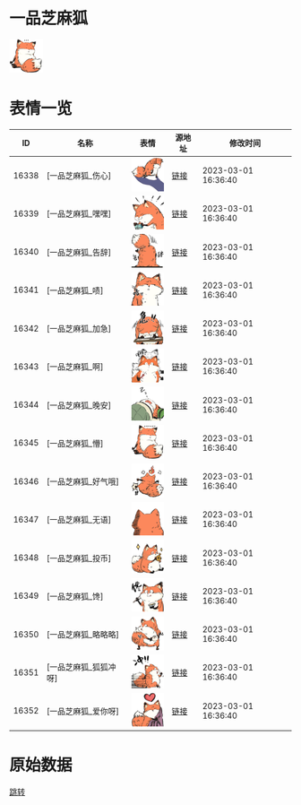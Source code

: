 # 一品芝麻狐

<img src="./cover.png" height="60" alt="cover" />

# 表情一览

|ID|名称|表情|源地址|修改时间|
|----|----|----|----|----|
|16338|[一品芝麻狐_伤心]|<img src="./pic/016338_%5B一品芝麻狐_伤心%5D.png" height="60" alt="伤心"/>|[链接](https://i0.hdslb.com/bfs/garb/a7e2920a1ab0007baf7295f671938171c9d72d21.png)|2023-03-01 16:36:40|
|16339|[一品芝麻狐_嘿嘿]|<img src="./pic/016339_%5B一品芝麻狐_嘿嘿%5D.png" height="60" alt="嘿嘿"/>|[链接](https://i0.hdslb.com/bfs/garb/075c62364284c5b7e087861a662d2f22f17751d3.png)|2023-03-01 16:36:40|
|16340|[一品芝麻狐_告辞]|<img src="./pic/016340_%5B一品芝麻狐_告辞%5D.png" height="60" alt="告辞"/>|[链接](https://i0.hdslb.com/bfs/garb/6876fc2a68b5c96e083aa5e4c6ceee3af35e8676.png)|2023-03-01 16:36:40|
|16341|[一品芝麻狐_啧]|<img src="./pic/016341_%5B一品芝麻狐_啧%5D.png" height="60" alt="啧"/>|[链接](https://i0.hdslb.com/bfs/garb/b85892787791419804d74d02679911a772e95fd9.png)|2023-03-01 16:36:40|
|16342|[一品芝麻狐_加急]|<img src="./pic/016342_%5B一品芝麻狐_加急%5D.png" height="60" alt="加急"/>|[链接](https://i0.hdslb.com/bfs/garb/f007d80061c92b84d65d4316e6f0c12ed9410354.png)|2023-03-01 16:36:40|
|16343|[一品芝麻狐_啊]|<img src="./pic/016343_%5B一品芝麻狐_啊%5D.png" height="60" alt="啊"/>|[链接](https://i0.hdslb.com/bfs/garb/169a7bd91a89997781b0191a7265a716eec2e246.png)|2023-03-01 16:36:40|
|16344|[一品芝麻狐_晚安]|<img src="./pic/016344_%5B一品芝麻狐_晚安%5D.png" height="60" alt="晚安"/>|[链接](https://i0.hdslb.com/bfs/garb/4877989eb4bdae4c00fcf469ebe696dba05a0d62.png)|2023-03-01 16:36:40|
|16345|[一品芝麻狐_懵]|<img src="./pic/016345_%5B一品芝麻狐_懵%5D.png" height="60" alt="懵"/>|[链接](https://i0.hdslb.com/bfs/garb/d063f19dcf5a4d544ea6cd80b519c4d5b9524176.png)|2023-03-01 16:36:40|
|16346|[一品芝麻狐_好气哦]|<img src="./pic/016346_%5B一品芝麻狐_好气哦%5D.png" height="60" alt="好气哦"/>|[链接](https://i0.hdslb.com/bfs/garb/696d88977c63934304e3a6eaa366525245a6e007.png)|2023-03-01 16:36:40|
|16347|[一品芝麻狐_无语]|<img src="./pic/016347_%5B一品芝麻狐_无语%5D.png" height="60" alt="无语"/>|[链接](https://i0.hdslb.com/bfs/garb/e5576239ba815110509d0a08b07df213c905f3a5.png)|2023-03-01 16:36:40|
|16348|[一品芝麻狐_投币]|<img src="./pic/016348_%5B一品芝麻狐_投币%5D.png" height="60" alt="投币"/>|[链接](https://i0.hdslb.com/bfs/garb/5587dba8d578baf198475eb955c54bc3723381bf.png)|2023-03-01 16:36:40|
|16349|[一品芝麻狐_馋]|<img src="./pic/016349_%5B一品芝麻狐_馋%5D.png" height="60" alt="馋"/>|[链接](https://i0.hdslb.com/bfs/garb/34faad928fd6075f5b05b53de446dd4502004008.png)|2023-03-01 16:36:40|
|16350|[一品芝麻狐_略略略]|<img src="./pic/016350_%5B一品芝麻狐_略略略%5D.png" height="60" alt="略略略"/>|[链接](https://i0.hdslb.com/bfs/garb/ad9d7c6e5fc49ccf00e690263269fec6197d75a9.png)|2023-03-01 16:36:40|
|16351|[一品芝麻狐_狐狐冲呀]|<img src="./pic/016351_%5B一品芝麻狐_狐狐冲呀%5D.png" height="60" alt="狐狐冲呀"/>|[链接](https://i0.hdslb.com/bfs/garb/0a5816c88f5c1ecb49e8bb118340ee2c275f10a4.png)|2023-03-01 16:36:40|
|16352|[一品芝麻狐_爱你呀]|<img src="./pic/016352_%5B一品芝麻狐_爱你呀%5D.png" height="60" alt="爱你呀"/>|[链接](https://i0.hdslb.com/bfs/garb/ef27f10143e290f7ff4bfd3668fd257f7fe441bc.png)|2023-03-01 16:36:40|

# 原始数据

[跳转](./raw.json)

